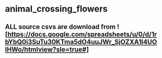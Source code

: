 # animal_crossing_flowers

## ALL source csvs are download from ![https://docs.google.com/spreadsheets/u/0/d/1rbYbQ0i3SuTu30KTma5dO4uuJWr_SjOZXA1l4UOIHWo/htmlview?sle=true#]
